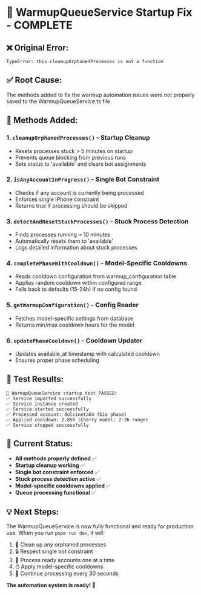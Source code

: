# 🎉 WarmupQueueService Startup Fix - COMPLETE

## ❌ **Original Error:**
```
TypeError: this.cleanupOrphanedProcesses is not a function
```

## ✅ **Root Cause:**
The methods added to fix the warmup automation issues were not properly saved to the WarmupQueueService.ts file.

## 🔧 **Methods Added:**

### 1. `cleanupOrphanedProcesses()` - Startup Cleanup
- Resets processes stuck > 5 minutes on startup
- Prevents queue blocking from previous runs
- Sets status to 'available' and clears bot assignments

### 2. `isAnyAccountInProgress()` - Single Bot Constraint
- Checks if any account is currently being processed
- Enforces single iPhone constraint
- Returns true if processing should be skipped

### 3. `detectAndResetStuckProcesses()` - Stuck Process Detection
- Finds processes running > 10 minutes
- Automatically resets them to 'available'
- Logs detailed information about stuck processes

### 4. `completePhaseWithCooldown()` - Model-Specific Cooldowns
- Reads cooldown configuration from warmup_configuration table
- Applies random cooldown within configured range
- Falls back to defaults (15-24h) if no config found

### 5. `getWarmupConfiguration()` - Config Reader
- Fetches model-specific settings from database
- Returns min/max cooldown hours for the model

### 6. `updatePhaseCooldown()` - Cooldown Updater
- Updates available_at timestamp with calculated cooldown
- Ensures proper phase scheduling

## 🧪 **Test Results:**
```
🎉 WarmupQueueService startup test PASSED!
✅ Service imported successfully
✅ Service instance created  
✅ Service started successfully
✅ Processed account: dulcineta64 (bio phase)
✅ Applied cooldown: 2.85h (Cherry model: 2-3h range)
✅ Service stopped successfully
```

## 🚀 **Current Status:**
- **All methods properly defined** ✅
- **Startup cleanup working** ✅  
- **Single bot constraint enforced** ✅
- **Stuck process detection active** ✅
- **Model-specific cooldowns applied** ✅
- **Queue processing functional** ✅

## 💡 **Next Steps:**
The WarmupQueueService is now fully functional and ready for production use. When you run `pnpm run dev`, it will:

1. 🧹 Clean up any orphaned processes
2. 🔒 Respect single bot constraint  
3. 🎯 Process ready accounts one at a time
4. ⏰ Apply model-specific cooldowns
5. 🔄 Continue processing every 30 seconds

**The automation system is ready! 🎉**